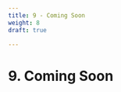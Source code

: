 ```yaml
---
title: 9 - Coming Soon
weight: 8
draft: true

---
```


# 9. Coming Soon



<!-- Use AdaCAD to design a bitmap to "produce" using the Jacquard loom. The file must be 2360 pixels wide and no more than 100 pics. You are welcome to produce a sample blanket, image motif, or cloth. To use.  -->


